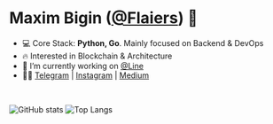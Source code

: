 # Maxim Bigin ([@Flaiers](https://github.com/flaiers)) 👋

- 💻 Core Stack: **Python, Go**. Mainly focused on Backend & DevOps
- 🔥 Interested in Blockchain & Architecture
- 🔭 I’m currently working on [@Line](https://github.com/line-rus)
- 👨‍💻 [Telegram](https://t.me/flaiers) | [Instagram](https://www.instagram.com/flaiers_official) | [Medium](https://flaiers.medium.com)

&nbsp;

![GitHub stats](https://github-readme-stats.vercel.app/api?username=flaiers&count_private=true&show_icons=true&hide_title=true)
![Top Langs](https://github-readme-stats.vercel.app/api/top-langs?username=flaiers&layout=compact&hide=c%23)
